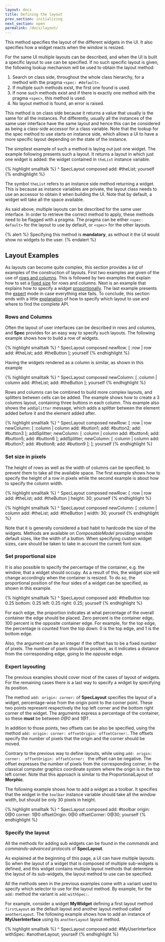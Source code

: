 ```yaml
---
layout: docs
title: Defining the layout
prev_section: initializing
next_section: open
permalink: /docs/layout/
---
```


This method specifies the layout of the different widgets in the UI.
It also specifies how a widget reacts when the window is resized.

For the same UI multiple layouts can be described, and when the UI is built a specific layout to use can be specified.
If no such specific layout is given, the following lookup mechanism will be used to obtain the layout method:

1. Search on class side, throughout the whole class hierarchy, for a method with the pragma `<spec: #default>`.
2. If multiple such methods exist, the first one found is used.
3. If none such methods exist and if there is exactly one method with the pragma `<spec>`, this method is used.
4. No layout method is found, an error is raised.

This method is on class side because it returns a value that usually is the same for all the instances.
Put differently, usually all the instances of the same user interface have the same layout and hence this can be considered as being a class-side accessor for a class variable.
Note that the lookup for the spec method to use starts on instance side, which allows a UI to have a more specific layout depending on the state of the instance.

The simpliest example of such a method is laying out just one widget.
The example following presents such a layout.
It returns a layout in which just one widget is added: the widget contained in `theList` instance variable.

{% highlight smalltalk %}
    ^ SpecLayout composed
        add: #theList;
        yourself
{% endhighlight %}

<p>The symbol <code>theList</code> refers to an instance side method returning a widget.
This is because as instance variables are private, the layout class needs to use an accessor to obtain it when building the UI.
Note that by default, a widget will take all the space available.</p>

<p>As said above, multiple layouts can be described for the same user interface.
In order to retrieve the correct method to apply, these methods need to be flagged with a pragma.
The pragma can be either <code>&lt;spec: default&gt;</code> for the layout to use by default, or <code>&lt;spec&gt;</code> for the other layouts.</p>

{% alert %}
Specifying this method is **mandatory**, as without it the UI would show no widgets to the user.
{% endalert %}

<a name="examples" class="hash"></a>
## Layout Examples <a href="#examples" class="permalink" title="Permalink"><i class='fa fa-link'></i></a>

As layouts can become quite complex, this section provides a list of examples of the construction of layouts.
First two examples are given of the use of [rows and columns](#rows_columns).
This is followed by two examples that explain how to set a [fixed size](#pixels) for rows and columns.
Next is an example that explains how to specify a widget [proportionally](#percentage).
The last example presents the [expert](#expert) mode in case everything else fails.
To conclude, this section ends with a little [explanation](#specify_layout) of how to specify which layout to use and where to find the complete API.

<a name="rows_columns" class="hash"></a>
### Rows and Columns <a href="#rows_columns" class="permalink" title="Permalink"><i class='fa fa-link'></i></a>

Often the layout of user interfaces can be described in rows and columns, and **Spec** provides for an easy way to specify such layouts.
The following example shows how to build a row of widgets.

{% highlight smalltalk %}
^ SpecLayout composed
	newRow: [ :row |
		row
			add: #theList;
			add: #theButton
	];
	yourself
{% endhighlight %}

Having the widgets rendered as a column is similar, as shown in this example

{% highlight smalltalk %}
^ SpecLayout composed
	newColumn: [ :column |
		column
			add: #theList;
			add: #theButton
	];
	yourself
{% endhighlight %}


Rows and columns can be combined to build more complex layouts, and splitters between cells can be added.
The example shows how to create a 3 columns layout, containing three buttons in each column.
This example also shows the `addSplitter` message, which adds a splitter between the element added before it and the element added after.

{% highlight smalltalk %}
^ SpecLayout composed
	newRow: [ :row |
		row
			newColumn: [ :column | 
				 column
				 	add: #button1;
					add: #button2;
					add: #button3 
			];
			addSplitter;
			newColumn: [ :column | 
				 column
				 	add: #button4;
					add: #button5;
					add: #button6 
			];
			addSplitter;
			newColumn: [ :column | 
				 column
				 	add: #button7;
					add: #button8;
					add: #button9 
			];
	];
	yourself
{% endhighlight %}


<a name="pixels" class="hash"></a>
### Set size in pixels <a href="#pixels" class="permalink" title="Permalink"><i class='fa fa-link'></i></a>

The height of rows as well as the width of columns can be specified, to prevent them to take all the available space.
The first example shows how to specify the height of a row in pixels while the second example is about how to specify the column width.

{% highlight smalltalk %}
^ SpecLayout composed
	newRow: [ :row |
		row
			add: #theList;
			add: #theButton
	] height: 30;
	yourself
{% endhighlight %}

{% highlight smalltalk %}
^ SpecLayout composed
	newColumn: [ :column |
		column
			add: #theList;
			add: #theButton
	] width: 30;
	yourself
{% endhighlight %}

Note that it is generally considered a bad habit to hardcode the size of the widgets.
Methods are available on *ComposableModel* providing sensible default sizes, like the width of a button.
When specifying custom widget sizes, care should be taken to take in account the current font size.


<a name="percentage" class="hash"></a>
### Set proportional size <a href="#percentage" class="permalink" title="Permalink"><i class='fa fa-link'></i></a>

It is also possible to specify the percentage of the container, e.g. the window, that a widget should occupy.
As a result of this, the widget size will change accordingly when the container is resized.
To do so, the proportional position of the four sides of a widget can be specified, as shown in this example.

{% highlight smalltalk %}
^ SpecLayout composed
	add: #theButton top: 0.25 bottom: 0.25 left: 0.25 right: 0.25;
	yourself
{% endhighlight %}

For each edge, the proportion indicates at what percentage of the overall container the edge should be placed.
Zero percent is the container edge, 100 percent is the opposite container edge.
For example, for the top edge, the percentage is counted from the top down: 0 is the top edge, and 1 is the bottom edge.


Also, the argument can be an integer if the offset has to be a fixed number of pixels.
The number of pixels should be positive, as it indicates a distance from the corresponding edge, going to the opposite edge.


<a name="expert" class="hash"></a>
### Expert layouting <a href="#expert" class="permalink" title="Permalink"><i class='fa fa-link'></i></a>

The previous examples should cover most of the cases of layout of widgets.
For the remaining cases there is a last way to specify a widget by specifying its position.

The method `add: origin: corner:` of **SpecLayout** specifies the layout of a widget, percentage-wise from the origin point to the corner point.
These two points represent respectively the top left corner and the bottom right corner of the widget.
The arguments express a percentage of the container, so these __must__ be between *0@0* and *1@1* .

In addition to those points, two offsets can be also be specified, using the method `add: origin: corner: offsetOrigin: offsetCorner:`.
The offsets specify the number of pixels that the origin and the corner should be moved.

Contrary to the previous way to define layouts, while using `add: origin: corner:  offsetOrigin: offsetCorner: ` the offset can be negative.
The offset expresses the number of pixels from the corresponding corner, in the classical computer graphics coordinate system where the origin is in the top left corner.
Note that this approach is similar to the ProportionalLayout of **Morphic**.


The following example shows how to add a widget as a toolbar.
It specifies that the widget in the `toolbar` instance variable should take all the window width, but should be only 30 pixels in height.

{% highlight smalltalk %}
^ SpecLayout composed
	add: #toolbar origin: 0@0 corner: 1@0 offsetOrigin: 0@0 offsetCorner: 0@30;
	yourself
{% endhighlight %}


<a name="specify_layout" class="hash"></a>
### Specify the layout <a href="#specify_layout" class="permalink" title="Permalink"><i class='fa fa-link'></i></a>

All the methods for adding sub widgets can be found in the *commands* and *commands-advanced* protocols of **SpecLayout**.


As explained at the beginning of this page, a UI can have multiple layouts.
So when the layout of a widget that is composed of multiple sub-widgets is defined, and this widget contains multiple layout methods that determine the layout of its sub-widgets, the layout method to use can be specified.

All the methods seen in the previous examples come with a variant used to specify which selector to use for the layout method.
By example, for the `add:` method the variant is  `add:withSpec:`.

For example, consider a widget **MyWidget** defining a first layout method `firstLayout` as the default layout and another layout method called `anotherLayout`.
The following example shows how to add an instance of **MyUserInterface** using its `anotherLayout` layout method.

{% highlight smalltalk %}
^ SpecLayout composed
	add: #MyUserInterface withSpec: #anotherLayout;
	yourself
{% endhighlight %}